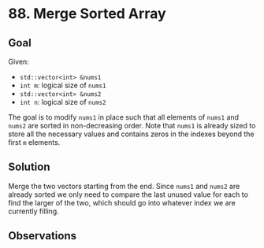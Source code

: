 # 88. Merge Sorted Array
## Goal
Given:
* `std::vector<int> &nums1`
* `int m`: logical size of `nums1`
* `std::vector<int> &nums2`
* `int n`: logical size of `nums2`

The goal is to modify `nums1` in place such that all elements of `nums1` and `nums2` are sorted in
non-decreasing order. Note that `nums1` is already sized to store all the necessary values and
contains zeros in the indexes beyond the first `m` elements.

## Solution
Merge the two vectors starting from the end. Since `nums1` and `nums2` are already sorted we only
need to compare the last unused value for each to find the larger of the two, which should go into
whatever index we are currently filling.

## Observations
